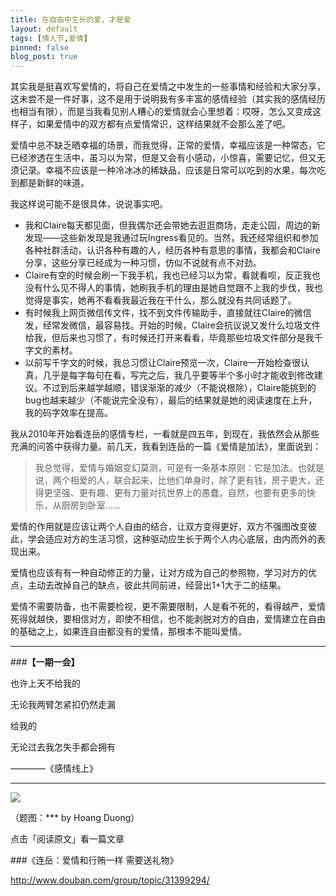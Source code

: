 ```yaml
---
title: 在自由中生长的爱，才是爱
layout: default
tags: [情人节,爱情]
pinned: false
blog_post: true
---
```


其实我是挺喜欢写爱情的，将自己在爱情之中发生的一些事情和经验和大家分享，这未尝不是一件好事，这不是用于说明我有多丰富的感情经验（其实我的感情经历也相当有限），而是当我看见别人糟心的爱情就会心里想着：哎呀，怎么又变成这样子，如果爱情中的双方都有点爱情常识，这样结果就不会那么差了吧。

爱情中总不缺乏晒幸福的场景，而我觉得，正常的爱情，幸福应该是一种常态，它已经渗透在生活中，虽习以为常，但是又会有小感动，小惊喜，需要记忆，但又无须记录。幸福不应该是一种冷冰冰的稀缺品，应该是日常可以吃到的水果，每次吃到都是新鲜的味道。

我这样说可能不是很具体，说说事实吧。

- 我和Claire每天都见面，但我偶尔还会带她去逛逛商场，走走公园，周边的新发现——这些新发现是我通过玩Ingress看见的。当然，我还经常组织和参加各种社群活动，认识各种有趣的人，经历各种有意思的事情，我都会和Claire分享，这些分享已经成为一种习惯，仿似不说就有点不对劲。
- Claire有空的时候会刷一下我手机，我也已经习以为常，看就看呗，反正我也没有什么见不得人的事情，她刷我手机的理由是她自觉跟不上我的步伐，我也觉得是事实，她再不看看我最近我在干什么，那么就没有共同话题了。
- 有时候我上网页微信传文件，找不到文件传输助手，直接就往Claire的微信发，经常发微信，最容易找。开始的时候，Claire会抗议说又发什么垃圾文件给我，但后来也习惯了，有时候还打开来看看，毕竟那些垃圾文件部分是我千字文的素材。
- 以前写千字文的时候，我总习惯让Claire预览一次，Claire一开始检查很认真，几乎是每字每句在看，写完之后，我几乎要等半个多小时才能收到修改建议。不过到后来越学越顺，错误渐渐的减少（不能说根除），Claire能挑到的bug也越来越少（不能说完全没有），最后的结果就是她的阅读速度在上升，我的码字效率在提高。

我从2010年开始看连岳的感情专栏，一看就是四五年，到现在，我依然会从那些充满的问答中获得力量。前几天，我看到连岳的一篇《爱情是加法》，里面说到：

>我总觉得，爱情与婚姻变幻莫测，可是有一条基本原则：它是加法。也就是说，两个相爱的人，联合起来，比他们单身时，除了更有钱，房子更大，还得更坚强、更有趣、更有力量对抗世界上的愚蠢，自然，也要有更多的快乐，从厨房到卧室……

爱情的作用就是应该让两个人自由的结合，让双方变得更好，双方不强图改变彼此，学会适应对方的生活习惯，这种驱动应生长于两个人内心底层，由内而外的表现出来。

爱情也应该有有一种自动修正的力量，让对方成为自己的参照物，学习对方的优点，主动去改掉自己的缺点，彼此共同前进，经营出1+1大于二的结果。

爱情不需要防备，也不需要检视，更不需要限制，人是看不死的，看得越严，爱情死得就越快，要相信对方，即使不相信，也不能剥脱对方的自由，爱情建立在自由的基础之上，如果连自由都没有的爱情，那根本不能叫爱情。



---

###**【一期一会】**

也许上天不给我的

无论我两臂怎紧扣仍然走漏

给我的

无论过去我怎失手都会拥有

————《感情线上》

----


![](http://7d9mjz.com1.z0.glb.clouddn.com/2014-12-15.jpg)

（题图：*** by Hoang Duong）

点击「阅读原文」看一篇文章

###《连岳：爱情和行贿一样 需要送礼物》

http://www.douban.com/group/topic/31399294/
